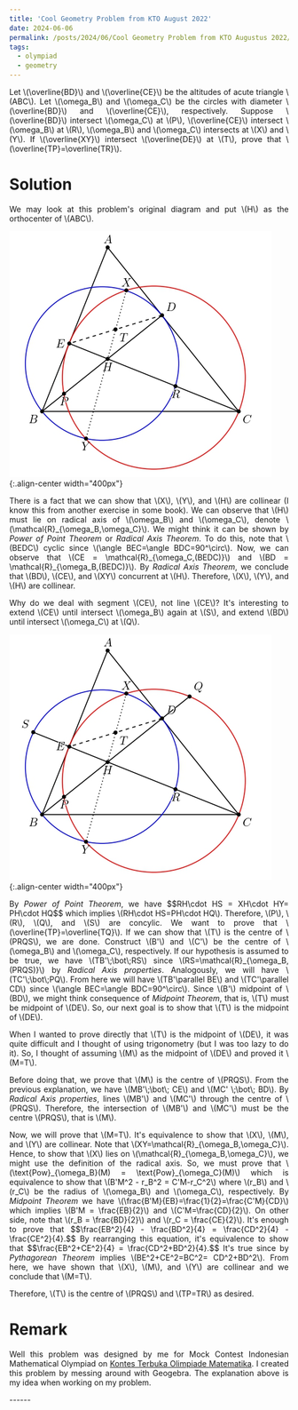 ```yaml
---
title: 'Cool Geometry Problem from KTO August 2022'
date: 2024-06-06
permalink: /posts/2024/06/Cool Geometry Problem from KTO Augustus 2022/
tags:
  - olympiad
  - geometry
---
```

<p align="justify">
Let \(\overline{BD}\) and \(\overline{CE}\) be the altitudes of acute triangle \(ABC\). Let \(\omega_B\) and \(\omega_C\) be the circles with diameter \(\overline{BD}\) and \(\overline{CE}\), respectively. Suppose \(\overline{BD}\) intersect \(\omega_C\) at \(P\), \(\overline{CE}\) intersect \(\omega_B\) at \(R\), \(\omega_B\) and \(\omega_C\) intersects at \(X\) and \(Y\). If \(\overline{XY}\) intersect \(\overline{DE}\) at \(T\), prove that \(\overline{TP}=\overline{TR}\).</p>

Solution
======

<p align="justify"> We may look at this problem's original diagram and put \(H\) as the orthocenter of \(ABC\). </p>

![extend line](/images/blog1/g1.jpg){:.align-center width="400px"}

<p align="justify"> There is a fact that we can show that \(X\), \(Y\), and \(H\) are collinear (I know this from another exercise in some book). We can observe that \(H\) must lie on radical axis of \(\omega_B\) and \(\omega_C\), denote \(\mathcal{R}_{\omega_B,\omega_C}\). We might think it can be shown by <i>Power of Point Theorem</i> or <i>Radical Axis Theorem</i>. To do this, note that \(BEDC\) cyclic since \(\angle BEC=\angle BDC=90^\circ\). Now, we can observe that \(CE = \mathcal{R}_{\omega_C,(BEDC)}\) and \(BD = \mathcal{R}_{\omega_B,(BEDC)}\). By <i>Radical Axis Theorem</i>, we conclude that \(BD\), \(CE\), and \(XY\) concurrent at \(H\). Therefore, \(X\), \(Y\), and \(H\) are collinear.
</p>

<p align="justify"> 
Why do we deal with segment \(CE\), not line \(CE\)? It's interesting to extend \(CE\) until intersect \(\omega_B\) again at \(S\), and extend \(BD\) until intersect \(\omega_C\) at \(Q\).
</p>

![original diagram](/images/blog1/g2.jpg){:.align-center width="400px"}

<p align="justify">
By <i>Power of Point Theorem</i>, we have $$RH\cdot HS = XH\cdot HY= PH\cdot HQ$$ which implies \(RH\cdot HS=PH\cdot HQ\). Therefore, \(P\), \(R\), \(Q\), and \(S\) are concylic. We want to prove that \(\overline{TP}=\overline{TQ}\). If we can show that \(T\) is the centre of \(PRQS\), we are done. Construct \(B'\) and \(C'\) be the centre of \(\omega_B\) and \(\omega_C\), respectively. If our hypothesis is assumed to be true, we have \(TB'\;\bot\;RS\) since \(RS=\mathcal{R}_{\omega_B,(PRQS)}\) by <i>Radical Axis properties</i>. Analogously, we will have \(TC'\;\bot\;PQ\). From here we will have \(TB'\parallel BE\) and \(TC'\parallel CD\) since \(\angle BEC=\angle BDC=90^\circ\). Since \(B'\) midpoint of \(BD\), we might think consequence of <i>Midpoint Theorem</i>, that is, \(T\) must be midpoint of \(DE\). So, our next goal is to show that \(T\) is the midpoint of \(DE\). 
</p>

<p align="justify">
When I wanted to prove directly that \(T\) is the midpoint of \(DE\), it was quite difficult and I thought of using trigonometry (but I was too lazy to do it). So, I thought of assuming \(M\) as the midpoint of \(DE\) and proved it \(M=T\).
</p>

<p align="justify">
Before doing that, we prove that \(M\) is the centre of \(PRQS\). From the previous explanation, we have \(MB'\;\bot\; CE\) and \(MC' \;\bot\; BD\). By <i>Radical Axis properties</i>, lines \(MB'\) and \(MC'\) through the centre of \(PRQS\). Therefore, the intersection of \(MB'\) and \(MC'\) must be the centre \(PRQS\), that is \(M\). 
</p>

<p align="justify">
Now, we will prove that \(M=T\). It's equivalence to show that \(X\), \(M\), and \(Y\) are collinear. Note that \(XY=\mathcal{R}_{\omega_B,\omega_C}\). Hence, to show that \(X\) lies on \(\mathcal{R}_{\omega_B,\omega_C}\), we might use the definition of the radical axis. So, we must prove that \(\text{Pow}_{\omega_B}(M) = \text{Pow}_{\omega_C}(M)\) which is equivalence to show that \(B'M^2 - r_B^2 = C'M-r_C^2\) where \(r_B\) and \(r_C\) be the radius of \(\omega_B\) and \(\omega_C\), respectively. By <i>Midpoint Theorem</i> we have \(\frac{B'M}{EB}=\frac{1}{2}=\frac{C'M}{CD}\) which implies \(B'M = \frac{EB}{2}\) and \(C'M=\frac{CD}{2}\). On other side, note that \(r_B = \frac{BD}{2}\) and \(r_C = \frac{CE}{2}\). It's enough to prove that $$\frac{EB^2}{4} - \frac{BD^2}{4} = \frac{CD^2}{4} - \frac{CE^2}{4}.$$ By rearranging this equation, it's equivalence to show that $$\frac{EB^2+CE^2}{4} = \frac{CD^2+BD^2}{4}.$$ It's true since by <i>Pythagorean Theorem</i> implies \(BE^2+CE^2=BC^2= CD^2+BD^2\). From here, we have shown that \(X\), \(M\), and \(Y\) are collinear and we conclude that \(M=T\).
</p>

<p align="justify">
Therefore, \(T\) is the centre of \(PRQS\) and \(TP=TR\) as desired.
</p>

Remark
======

<p align="justify">
Well this problem was designed by me for Mock Contest Indonesian Mathematical Olympiad on <a href="https://ktom-tomi.or.id/">Kontes Terbuka Olimpiade Matematika</a>. I created this problem by messing around with Geogebra. The explanation above is my idea when working on my problem.
</p>
------
